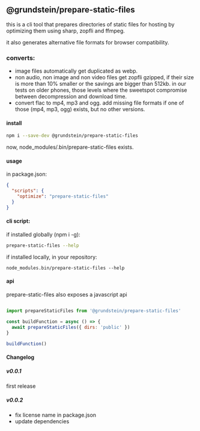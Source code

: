 ## @grundstein/prepare-static-files

this is a cli tool that prepares directories of static files for hosting by optimizing them
using sharp, zopfli and ffmpeg.

it also generates alternative file formats for browser compatibility.

### converts:
* image files automatically get duplicated as webp.
* non audio, non image and non video files get zopfli gzipped, if their size is more than 10% smaller or the savings are bigger than 512kb.
  in our tests on older phones, those levels where the sweetspot compromise between decompression and download time.
* convert flac to mp4, mp3 and ogg. add missing file formats if one of those (mp4, mp3, ogg) exists, but no other versions.

#### install

```bash
npm i --save-dev @grundstein/prepare-static-files
```

now, node_modules/.bin/prepare-static-files exists.

#### usage

in package.json:
```json
{
  "scripts": {
    "optimize": "prepare-static-files"
  }
}
```

#### cli script:

if installed globally (npm i -g):
```bash
prepare-static-files --help
```

if installed locally, in your repository:
```
node_modules.bin/prepare-static-files --help
```


#### api

prepare-static-files also exposes a javascript api

```javascript

import prepareStaticFiles from '@grundstein/prepare-static-files'

const buildFunction = async () => {
  await prepareStaticFiles({ dirs: 'public' })
}

buildFunction()

```

#### Changelog

##### v0.0.1
first release

##### v0.0.2
* fix license name in package.json
* update dependencies
